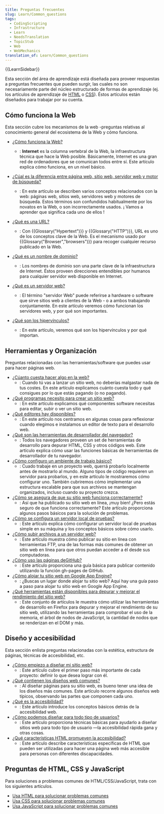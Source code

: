 ```yaml
---
title: Preguntas frecuentes
slug: Learn/Common_questions
tags:
  - CodingScripting
  - Infrastructure
  - Learn
  - NeedsTranslation
  - TopicStub
  - Web
  - WebMechanics
translation_of: Learn/Common_questions
---
```


{{LearnSidebar}}

Esta sección del área de aprendizaje está diseñada para proveer respuestas a preguntas frecuentes que pueden surgir, las cuales no son necesariamente parte del núcleo estructurado de formas de aprendizaje (ej. los artículos de aprendizaje de [HTML](/es/docs/Learn/HTML) o [CSS](/es/docs/Learn/CSS)). Éstos artículos están diseñados para trabajar por su cuenta.

## Cómo funciona la Web

Esta sección cubre los mecanismos de la web -preguntas relativas al conocimiento general del ecosistema de la Web y cómo funciona.

- [¿Cómo funciona la Web?](/es/docs/Learn/Common_questions/How_does_the_Internet_work)
  - : **Internet** es la columna vertebral de la Web, la infraestructura técnica que hace la Web posible. Básicamente, Internet es una gran red de ordenadores que se comunican todos entre sí. Este artículo explica cómo funciona, en un nivel básico.

- [¿Cúal es la diferencia entre página web, sitio web, servidor web y motor de búsqueda?](/es/docs/Learn/Common_questions/Pages_sites_servers_and_search_engines)
  - : En este artículo se describen varios conceptos relacionados con la web: páginas web, sitios web, servidores web y motores de búsqueda. Estos términos son confundidos habitualmente por los novatos en la Web, o son incorrectamente usados. ¡ Vamos a aprender que significa cada uno de ellos !
- [¿Qué es una URL?](/es/docs/Learn/Common_questions/What_is_a_URL)
  - : Con {{Glossary("Hypertext")}} y {{Glossary("HTTP")}}, URL es uno de los conceptos clave de la Web. Es el mecanismo usado por {{Glossary("Browser","browsers")}} para recoger cualquier recurso publicado en la Web.
- [¿Qué es un nombre de dominio?](/es/docs/Learn/Common_questions/What_is_a_domain_name)
  - : Los nombres de dominio son una parte clave de la infraestructura de Internet. Éstos proveen direcciones entendibles por humanos para cualquier servidor web disponible en Internet.
- [¿Qué es un servidor web?](/es/docs/Learn/Common_questions/What_is_a_web_server)
  - : El término "servidor Web" puede referirse a hardware o software que sirve sitios web a clientes de la Web - o a ambos trabajando conjuntamente. En este artículo veremos cómo funcionan los servidores web, y por qué son importantes.
- [¿Qué son los hipervínculos?](/es/docs/Learn/Common_questions/What_are_hyperlinks)
  - : En este artículo, veremos qué son los hipervínculos y por qué importan.

## Herramientas y Organización

Preguntas relacionadas con las herramientas/software que puedes usar para hacer páginas web.

- [¿Cúanto cuesta hacer algo en la web?](/es/docs/Learn/Common_questions/How_much_does_it_cost)
  - : Cuando tú vas a lanzar un sitio web, no deberías malgastar nada de tus costes. En este artículo explicamos cuánto cuesta todo y qué consigues por lo que estás pagando (o no pagando).
- [¿Qué programas necesito para crear un sitio web?](/es/docs/Learn/Common_questions/What_software_do_I_need)
  - : En este artículo explicamos qué componentes software necesitas para editar, subir o ver un sitio web.
- [¿Qué editores hay disponibles?](/es/docs/Learn/Common_questions/Available_text_editors)
  - : En este artículo nos centramos en algunas cosas para reflexionar cuando elegimos e instalamos un editor de texto para el desarrollo web.
- [¿Qué son las herramientas de desarrollador del navegador?](/es/docs/Learn/Common_questions/What_are_browser_developer_tools)
  - : Todos los navegadores proveen un set de herramientas de desarrollo para depurar HTML, CSS y otros códigos web. Este artículo explica cómo usar las funciones básicas de herramientas de desarrollador de tu navegador.
- [¿Cómo configuro un ambiente de trabajo básico?](/es/docs/Learn/Common_questions/Set_up_a_basic_working_environment)
  - : Cuado trabaje en un proyecto web, querrá probarlo localmente antes de mostrarlo al mundo. Alguno tipos de código requieren un servidor para probarlos, y en este artículo le mostraremos cómo configurar uno. También cubriremos cómo implementar una estructura escalable para que sus archivos se mantengan organizados, incluso cuando su proyecto crezca.
- [¿Cómo se asegura de que su sitio web funciona correctamente?](/es/docs/Learn/Common_questions/Checking_that_your_web_site_is_working_properly)
  - : Así que ha publicado su sitio web en línea, ¡muy bien! ¿Pero estás seguro de que funciona correctamente? Este artículo proporciona algunos pasos básicos para la solución de problemas.
- [¿Cómo se configura un servidor local de pruebas?](/es/docs/Learn/Common_questions/set_up_a_local_testing_server)
  - : Este artículo explica cómo configurar un servidor local de pruebas simple en su máquina y los conceptos básicos sobre cómo usarlo.
- [¿Cómo subir archivos a un servidor web?](/es/docs/Learn/Common_questions/Upload_files_to_a_web_server)
  - : Este artículo muestra cómo publicar su sitio en línea con herramientas FTP, una de las formas más comunes de obtener un sitio web en línea para que otros puedan acceder a él desde sus computadoras.
- [¿Cómo uso las páginas de](/es/docs/Learn/Common_questions/Using_GitHub_Pages)[GitHub?](/es/docs/Learn/Common_questions/Using_GitHub_Pages)
  - : Este artículo proporciona una guía básica para publicar contenido utilizando la función gh-pages de GitHub.
- [¿Cómo alojar tu sitio web en Google App Engine?](/es/Learn/Common_questions/How_do_you_host_your_website_on_Google_App_Engine)
  - : ¿Buscas un lugar donde alojar tu sitio web? Aquí hay una guía paso a paso para alojar tu sitio web en Google App Engine.
- [¿Qué herramientas están disponibles para depurar y mejorar el rendimiento del sitio web?](/es/docs/Tools/Performance)
  - : Este conjunto de artículos le muestra cómo utilizar las herramientas de desarrollo en Firefox para depurar y mejorar el rendimiento de su sitio web, utilizando las herramientas para comprobar el uso de la memoria, el árbol de nodos de JavaScript, la cantidad de nodos que se renderizan en el DOM y más.

## Diseño y accesibilidad

Esta sección enlista preguntas relacionadas con la estética, estructura de páginas, técnicas de accesibilidad, etc.

- [¿Cómo empiezo a diseñar mi sitio web?](/es/docs/Learn/Common_questions/Thinking_before_coding)
  - : Este artículo cubre el primer paso más importante de cada proyecto: definir lo que desea lograr con él.
- [¿Qué contienen los diseños web comunes?](/es/docs/Learn/Common_questions/Common_web_layouts)
  - : Al diseñar páginas para su sitio web, es bueno tener una idea de los diseños más comunes. Este artículo recorre algunos diseños web típicos, observando las partes que componen cada uno.
- [¿Qué es la accesibilidad?](/es/docs/Learn/Common_questions/What_is_accessibility)
  - : Este artículo introduce los conceptos básicos detrás de la accesibilidad web.
- [¿Cómo podemos diseñar para todo tipo de usuarios?](/es/docs/Learn/Common_questions/Design_for_all_types_of_users)
  - : Este artículo proporciona técnicas básicas para ayudarlo a diseñar sitios web para todo tipo de usuario —la accesibilidad rápida gana y otras cosas.
- [¿Qué características HTML promueven la accesibilidad?](/es/docs/Learn/Common_questions/HTML_features_for_accessibility)
  - : Este artículo describe características específicas de HTML que pueden ser utilizadas para hacer una página web más accesible para personas con diferentes discapacidades.

## Preguntas de HTML, CSS y JavaScript

Para soluciones a problemas comunes de HTML/CSS/JavaScript, trata con los siguientes artículos.

- [Usa HTML para solucionar problemas comunes](/es/docs/Learn/HTML/Howto)
- [Usa CSS para solucionar problemas comunes](/es/docs/Learn/CSS/Howto)
- [Usa JavaScript para solucionar problemas comunes](/es/docs/Learn/JavaScript/Howto)
